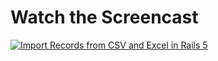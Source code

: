 # Watch the Screencast
[![
Import Records from CSV and Excel in Rails 5](https://d2d8g20jj5tev4.cloudfront.net/rubyplus-screencast.png)](https://rubyplus.com/episodes/151-CSV-Importer-in-Rails-5)
